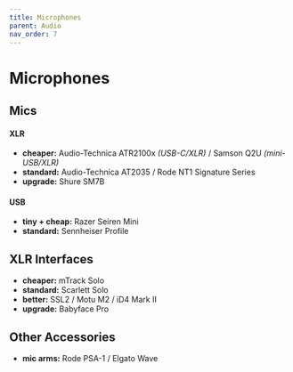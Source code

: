 ```yaml
---
title: Microphones
parent: Audio
nav_order: 7
---
```

# Microphones

## Mics

#### XLR

- **cheaper:** Audio-Technica ATR2100x *(USB-C/XLR)* / Samson Q2U *(mini-USB/XLR)*
- **standard:** Audio-Technica AT2035 / Rode NT1 Signature Series
- **upgrade:** Shure SM7B

#### USB

- **tiny + cheap:** Razer Seiren Mini
- **standard:** Sennheiser Profile

## XLR Interfaces

- **cheaper:** mTrack Solo
- **standard:** Scarlett Solo
- **better:** SSL2 / Motu M2 / iD4 Mark II
- **upgrade:** Babyface Pro

## Other Accessories

- **mic arms:** Rode PSA-1 / Elgato Wave